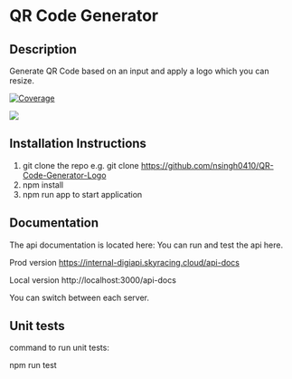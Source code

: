# QR Code Generator

## Description

Generate QR Code based on an input and apply a logo which you can resize.

[![Coverage](https://img.shields.io/badge/coverage-88.73%25-brightgreen?logo=coveralls&logoColor=white)](https://github.com/nsingh0410/QR-Code-Generator-Logo/coverage/Icov-report/index.html)

![](assets/20230922_150108_qrcode.png)

## Installation Instructions

1. git clone the repo e.g. git clone https://github.com/nsingh0410/QR-Code-Generator-Logo
2. npm install
3. npm run app to start application

## Documentation

The api documentation is located here:
You can run and test the api here.

Prod version
https://internal-digiapi.skyracing.cloud/api-docs

Local version
http://localhost:3000/api-docs

You can switch between each server.

## Unit tests

command to run unit tests:

npm run test
